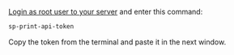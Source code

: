 [Login as root user to your server](https://selfprivacy.org/docs/how-to-guides/root_ssh/) and enter this command:

```sh
sp-print-api-token
```

Copy the token from the terminal and paste it in the next window.
